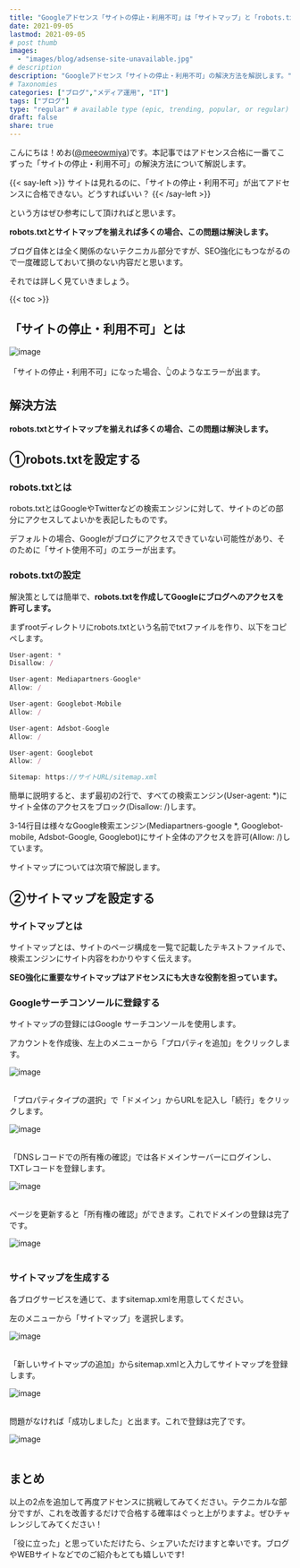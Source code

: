 ```yaml
---
title: "Googleアドセンス「サイトの停止・利用不可」は「サイトマップ」と「robots.txt」で解決しよう【ブログ｜アフィリエイト｜アドセンス不合格｜アドセンス合格】"
date: 2021-09-05
lastmod: 2021-09-05
# post thumb
images:
  - "images/blog/adsense-site-unavailable.jpg"
# description
description: "Googleアドセンス「サイトの停止・利用不可」の解決方法を解説します。"
# Taxonomies
categories: ["ブログ","メディア運用", "IT"]
tags: ["ブログ"]
type: "regular" # available type (epic, trending, popular, or regular)
draft: false
share: true
---
```


こんにちは！めお(<u><a href="https://twitter.com/meeowmiya" target="_blank">@meeowmiya</a></u>)です。本記事ではアドセンス合格に一番てこずった「サイトの停止・利用不可」の解決方法について解説します。

{{< say-left >}}
サイトは見れるのに、「サイトの停止・利用不可」が出てアドセンスに合格できない。どうすればいい？
{{< /say-left >}}

という方はぜひ参考にして頂ければと思います。

<span class="keiko-red">**robots.txtとサイトマップを揃えれば多くの場合、この問題は解決します。**</span>

ブログ自体とは全く関係のないテクニカル部分ですが、SEO強化にもつながるので一度確認しておいて損のない内容だと思います。

それでは詳しく見ていきましょう。

{{< toc >}}

## 「サイトの停止・利用不可」とは

![image](../../images/blog-content/adsense-site-unavailable-0.jpg)<br><br>
「サイトの停止・利用不可」になった場合、👆のようなエラーが出ます。

## 解決方法

<span class="keiko-red">**robots.txtとサイトマップを揃えれば多くの場合、この問題は解決します。**</span>

## ①robots.txtを設定する

### robots.txtとは

robots.txtとはGoogleやTwitterなどの検索エンジンに対して、サイトのどの部分にアクセスしてよいかを表記したものです。

デフォルトの場合、Googleがブログにアクセスできていない可能性があり、そのために「サイト使用不可」のエラーが出ます。

### robots.txtの設定

解決策としては簡単で、<span class="keiko-red">**robots.txtを作成してGoogleにブログへのアクセスを許可します。**</span>

まずrootディレクトリにrobots.txtという名前でtxtファイルを作り、以下をコピペします。

```javascript
User-agent: *
Disallow: /

User-agent: Mediapartners-Google* 
Allow: /

User-agent: Googlebot-Mobile
Allow: /

User-agent: Adsbot-Google
Allow: /

User-agent: Googlebot
Allow: /

Sitemap: https://サイトURL/sitemap.xml
```

簡単に説明すると、まず最初の2行で、すべての検索エンジン(User-agent: \*\)にサイト全体のアクセスをブロック(Disallow: /)します。

3-14行目は様々なGoogle検索エンジン(Mediapartners-google \*\, Googlebot-mobile, Adsbot-Google, Googlebot)にサイト全体のアクセスを許可(Allow: /)しています。

サイトマップについては次項で解説します。

## ②サイトマップを設定する

### サイトマップとは

サイトマップとは、サイトのページ構成を一覧で記載したテキストファイルで、検索エンジンにサイト内容をわかりやすく伝えます。

<span class="keiko-red">**SEO強化に重要なサイトマップはアドセンスにも大きな役割を担っています。**</span>


### Googleサーチコンソールに登録する

サイトマップの登録にはGoogle サーチコンソールを使用します。

アカウントを作成後、左上のメニューから「プロパティを追加」をクリックします。

![image](../../images/blog-content/adsense-site-unavailable-1.jpg)<br><br>


「プロパティタイプの選択」で「ドメイン」からURLを記入し「続行」をクリックします。

![image](../../images/blog-content/adsense-site-unavailable-2.jpg)<br><br>


「DNSレコードでの所有権の確認」では各ドメインサーバーにログインし、TXTレコードを登録します。

![image](../../images/blog-content/adsense-site-unavailable-3.jpg)<br><br>


ページを更新すると「所有権の確認」ができます。これでドメインの登録は完了です。

![image](../../images/blog-content/adsense-site-unavailable-4.jpg)<br><br>


### サイトマップを生成する

各ブログサービスを通じて、ますsitemap.xmlを用意してください。

左のメニューから「サイトマップ」を選択します。

![image](../../images/blog-content/adsense-site-unavailable-5.jpg)<br><br>


「新しいサイトマップの追加」からsitemap.xmlと入力してサイトマップを登録します。

![image](../../images/blog-content/adsense-site-unavailable-6.jpg)<br><br>


問題がなければ「成功しました」と出ます。これで登録は完了です。

![image](../../images/blog-content/adsense-site-unavailable-7.jpg)<br><br>


## まとめ

以上の2点を追加して再度アドセンスに挑戦してみてください。テクニカルな部分ですが、これを改善するだけで合格する確率はぐっと上がりますよ。ぜひチャレンジしてみてください！

「役に立った」と思っていただけたら、シェアいただけますと幸いです。ブログやWEBサイトなどでのご紹介もとても嬉しいです!